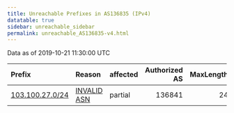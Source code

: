 ```yaml
---
title: Unreachable Prefixes in AS136835 (IPv4)
datatable: true
sidebar: unreachable_sidebar
permalink: unreachable_AS136835-v4.html
---
```


Data as of 2019-10-21 11:30:00 UTC


<div class="datatable-begin"></div>

| Prefix                                                   | Reason                                                                                                  | affected   |   Authorized AS |   MaxLength | Anchor                                       |   unreachable /24s |
|:---------------------------------------------------------|:--------------------------------------------------------------------------------------------------------|:-----------|----------------:|------------:|:---------------------------------------------|-------------------:|
| [103.100.27.0/24](https://stat.ripe.net/103.100.27.0/24) | [INVALID ASN](https://rpki-validator.ripe.net/announcement-preview?asn=AS136835&prefix=103.100.27.0/24) | partial    |          136841 |          24 | [APNIC](unreachable_APNIC_RPKI_Root-v4.html) |                  1 |

<div class="datatable-end"></div>